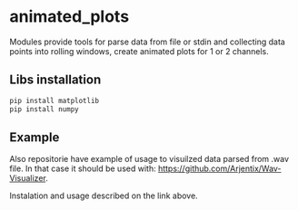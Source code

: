 # animated_plots
Modules provide tools for parse data from file or stdin and collecting data points into rolling windows, create animated plots for 1 or 2 channels.
## Libs installation
```bash
pip install matplotlib
pip install numpy
```
## Example
Also repositorie have example of usage to visuilzed data parsed from .wav file.
In that case it should be used with: https://github.com/Arjentix/Wav-Visualizer.

Instalation and usage described on the link above.
